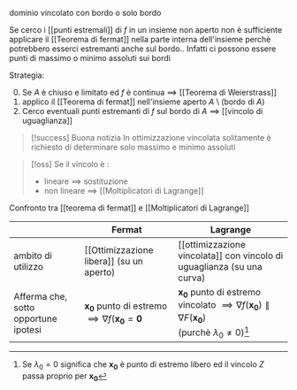 dominio vincolato con bordo o solo bordo

Se cerco i [[punti estremali]] di $f$ in un insieme non aperto non è sufficiente applicare il [[Teorema di fermat]] nella parte interna dell'insieme perchè potrebbero esserci estremanti anche sul bordo..
Infatti ci possono essere punti di massimo o minimo assoluti sui bordi


Strategia:

0. Se $A$ è chiuso e limitato ed $f$ è continua $\implies$ [[Teorema di Weierstrass]]
1. applico il [[Teorema di fermat]] nell'insieme aperto $A\ \setminus$ (bordo di $A$)
2. Cerco eventuali punti estremanti di $f$ sul bordo di $A$ $\implies$ [[vincolo di uguaglianza]]

>[!success] Buona notizia
>In ottimizzazione vincolata solitamente è richiesto di determinare solo massimo e minimo assoluti

>[!oss]
Se il vincolo è :
> - lineare $\implies$ sostituzione
> - non lineare $\implies$ [[Moltiplicatori di Lagrange]]
> 

Confronto tra [[teorema di fermat]] e [[Moltiplicatori di Lagrange]]

| | Fermat | Lagrange
--- | --- | ---
ambito di utilizzo | [[Ottimizzazione libera]] (su un aperto)| [[ottimizzazione vincolata]] con vincolo di uguaglianza (su una curva)|
Afferma che, sotto opportune ipotesi | $\mathbf{x_{0}}$ punto di estremo $\implies \nabla f (\mathbf{x_{0}} = \mathbf{0}$ | $\mathbf{x_{0}}$ punto di estremo vincolato $\implies \nabla f(\mathbf{x_{0}}) \parallel \nabla F(\mathbf{x_{0}})$</br> (purchè $\lambda_{0} \neq 0$)[^long]

[^long]: Se $\lambda_{0} = 0$ significa che $\mathbf{x_{0}}$ è punto di estremo libero ed il vincolo $Z$ passa proprio per $\mathbf{x_{0}}$



